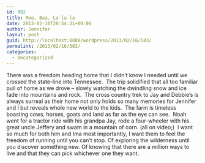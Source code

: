 ```yaml
---
id: 992
title: Moo, Baa, La-la-la
date: 2013-02-16T20:54:21+00:00
author: Jennifer
layout: post
guid: http://localhost:8888/wordpress/2013/02/16/583/
permalink: /2013/02/16/583/
categories:
  - Uncategorized
---
```

There was a freedom heading home that I didn&#8217;t know I needed until we crossed the state-line into Tennessee. &nbsp;The trip solidified that all too&nbsp;familiar pull of home&nbsp;as we drove &#8211; slowly watching the dwindling snow and ice fade into mountains and rock. &nbsp;The&nbsp;cross country trek to&nbsp;Jay and Debbie&#8217;s is always surreal as their home not only holds so many memories for Jennifer and I but reveals whole new world to the kids. &nbsp;The farm is timeless boasting cows, horses, goats and land as far as the eye can see. &nbsp;Noah went for a tractor ride with his grandpa Jay, rode a four-wheeler with his great uncle Jeffery and swam in a mountain of corn. (all on video;) &nbsp;I want so much for both him and Ima most importantly, I want them to feel the freedom of running until you can&#8217;t stop. Of exploring the wilderness until you discover something new. Of knowing that there are a million ways to live and that they can pick whichever one they want.</p>